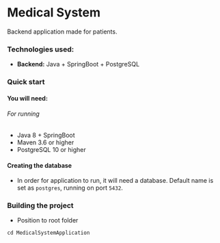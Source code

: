 # Medical System


Backend application made for patients.

### Technologies used:
- **Backend:** Java + SpringBoot + PostgreSQL


### Quick start
#### You will need:

###### For running
- Java 8 + SpringBoot
- Maven 3.6 or higher
- PostgreSQL 10 or higher


#### Creating the database
- In order for application to run, it will need a database. Default name is set as `postgres`, running on port `5432`.

### Building the project

- Position to root folder

 `cd MedicalSystemApplication`

